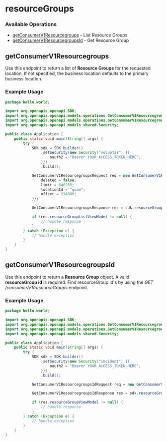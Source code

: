 # resourceGroups

### Available Operations

* [getConsumerV1Resourcegroups](#getconsumerv1resourcegroups) - List Resource Groups
* [getConsumerV1ResourcegroupsId](#getconsumerv1resourcegroupsid) - Get Resource Group

## getConsumerV1Resourcegroups

<p>Use this endpoint to return a list of <b>Resource Groups</b> for the requested location. If not specified, the business location defaults to the primary business location.</p>

### Example Usage

```java
package hello.world;

import org.openapis.openapi.SDK;
import org.openapis.openapi.models.operations.GetConsumerV1ResourcegroupsRequest;
import org.openapis.openapi.models.operations.GetConsumerV1ResourcegroupsResponse;
import org.openapis.openapi.models.shared.Security;

public class Application {
    public static void main(String[] args) {
        try {
            SDK sdk = SDK.builder()
                .setSecurity(new Security("voluptas") {{
                    oauth2 = "Bearer YOUR_ACCESS_TOKEN_HERE";
                }})
                .build();

            GetConsumerV1ResourcegroupsRequest req = new GetConsumerV1ResourcegroupsRequest() {{
                deleted = false;
                limit = 646265;
                locationId = "quam";
                offset = 214880;
            }};            

            GetConsumerV1ResourcegroupsResponse res = sdk.resourceGroups.getConsumerV1Resourcegroups(req);

            if (res.resourceGroupListViewModel != null) {
                // handle response
            }
        } catch (Exception e) {
            // handle exception
        }
    }
}
```

## getConsumerV1ResourcegroupsId

<p>Use this endpoint to return a <b>Resource Group</b> object. A valid <b>resourceGroup id</b> is required. Find resourceGroup id's by using the <i>GET /consumer/v1/resourceGroups</i> endpoint.</p>

### Example Usage

```java
package hello.world;

import org.openapis.openapi.SDK;
import org.openapis.openapi.models.operations.GetConsumerV1ResourcegroupsIdRequest;
import org.openapis.openapi.models.operations.GetConsumerV1ResourcegroupsIdResponse;
import org.openapis.openapi.models.shared.Security;

public class Application {
    public static void main(String[] args) {
        try {
            SDK sdk = SDK.builder()
                .setSecurity(new Security("incidunt") {{
                    oauth2 = "Bearer YOUR_ACCESS_TOKEN_HERE";
                }})
                .build();

            GetConsumerV1ResourcegroupsIdRequest req = new GetConsumerV1ResourcegroupsIdRequest("qui");            

            GetConsumerV1ResourcegroupsIdResponse res = sdk.resourceGroups.getConsumerV1ResourcegroupsId(req);

            if (res.resourceGroupViewModel != null) {
                // handle response
            }
        } catch (Exception e) {
            // handle exception
        }
    }
}
```
